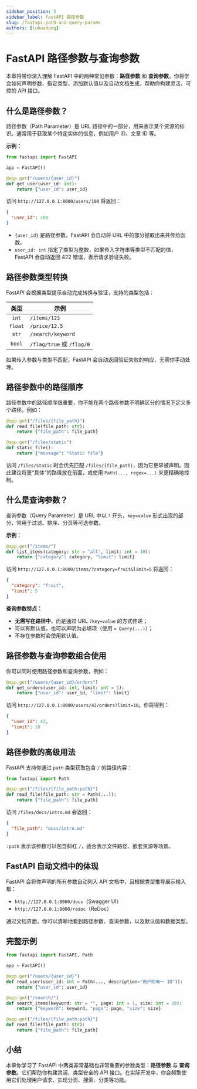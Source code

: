 ```yaml
---
sidebar_position: 5
sidebar_label: FastAPI 路径参数
slug: /fastapi-path-and-query-params
authors: [luhuadong]
---
```


# FastAPI 路径参数与查询参数

本章将带你深入理解 FastAPI 中的两种常见参数：**路径参数** 和 **查询参数**。你将学会如何声明参数、指定类型、添加默认值以及自动文档生成，帮助你构建灵活、可控的 API 接口。



## 什么是路径参数？

路径参数（Path Parameter）是 URL 路径中的一部分，用来表示某个资源的标识。通常用于获取某个特定实体的信息，例如用户 ID、文章 ID 等。

**示例：**

```python showLineNumbers
from fastapi import FastAPI

app = FastAPI()

@app.get("/users/{user_id}")
def get_user(user_id: int):
    return {"user_id": user_id}
```

访问 `http://127.0.0.1:8000/users/100` 将返回：

```json showLineNumbers
{
  "user_id": 100
}
```

- `{user_id}` 是路径参数，FastAPI 会自动将 URL 中的部分提取出来并传给函数。
- `user_id: int` 指定了类型为整数，如果传入字符串等类型不匹配的值，FastAPI 会自动返回 422 错误，表示请求验证失败。



## 路径参数类型转换

FastAPI 会根据类型提示自动完成转换与验证，支持的类型包括：

|  类型   | 示例                      |
| :-----: | ------------------------- |
|  `int`  | `/items/123`              |
| `float` | `/price/12.5`             |
|  `str`  | `/search/keyword`         |
| `bool`  | `/flag/true` 或 `/flag/0` |

如果传入参数与类型不匹配，FastAPI 会自动返回验证失败的响应，无需你手动处理。



## 路径参数中的路径顺序

路径参数中的路径顺序很重要，你不能在两个路径参数不明确区分的情况下定义多个路径。例如：

```python showLineNumbers
@app.get("/files/{file_path}")
def read_file(file_path: str):
    return {"file_path": file_path}

@app.get("/files/static")
def static_file():
    return {"message": "Static file"}
```

访问 `/files/static` 时会优先匹配 `/files/{file_path}`，因为它更早被声明。因此建议将更“具体”的路径放在前面，或使用 `Path(..., regex=...)` 来更精确地控制。



## 什么是查询参数？

查询参数（Query Parameter）是 URL 中以 `?` 开头，`key=value` 形式出现的部分，常用于过滤、排序、分页等可选参数。

**示例：**

```python showLineNumbers
@app.get("/items/")
def list_items(category: str = "all", limit: int = 10):
    return {"category": category, "limit": limit}
```

访问 `http://127.0.0.1:8000/items/?category=fruit&limit=5` 将返回：

```json showLineNumbers
{
  "category": "fruit",
  "limit": 5
}
```

**查询参数特点：**

- **无需写在路径中**，而是通过 URL `?key=value` 的方式传递；
- 可以有默认值，也可以声明为必填项（使用 `= Query(...)`）；
- 不存在参数时会使用默认值。



## 路径参数与查询参数组合使用

你可以同时使用路径参数和查询参数，例如：

```python showLineNumbers
@app.get("/users/{user_id}/orders")
def get_orders(user_id: int, limit: int = 5):
    return {"user_id": user_id, "limit": limit}
```

访问 `http://127.0.0.1:8000/users/42/orders?limit=10`，你将得到：

```json showLineNumbers
{
  "user_id": 42,
  "limit": 10
}
```



## 路径参数的高级用法

FastAPI 支持你通过 `path` 类型获取包含 `/` 的路径内容：

```python showLineNumbers
from fastapi import Path

@app.get("/files/{file_path:path}")
def read_file(file_path: str = Path(...)):
    return {"file_path": file_path}
```

访问 `/files/docs/intro.md` 会返回：

```json showLineNumbers
{
  "file_path": "docs/intro.md"
}
```

`:path` 表示该参数可以包含斜杠 `/`，适合表示文件路径、嵌套资源等场景。



## FastAPI 自动文档中的体现

FastAPI 会将你声明的所有参数自动列入 API 文档中，且根据类型推导展示输入框：

- `http://127.0.0.1:8000/docs`（Swagger UI）
- `http://127.0.0.1:8000/redoc`（ReDoc）

通过文档界面，你可以清晰地看到路径参数、查询参数，以及默认值和数据类型。



## 完整示例

```python showLineNumbers
from fastapi import FastAPI, Path

app = FastAPI()

@app.get("/users/{user_id}")
def read_user(user_id: int = Path(..., description="用户的唯一 ID")):
    return {"user_id": user_id}

@app.get("/search/")
def search_items(keyword: str = "", page: int = 1, size: int = 10):
    return {"keyword": keyword, "page": page, "size": size}

@app.get("/files/{file_path:path}")
def read_file(file_path: str):
    return {"file_path": file_path}
```



## 小结

本章你学习了 FastAPI 中两类非常基础也非常重要的参数类型：**路径参数** 与 **查询参数**。它们帮助你构建灵活、类型安全的 API 接口。在实际开发中，你会频繁使用它们处理用户请求、实现分页、搜索、分类等功能。
